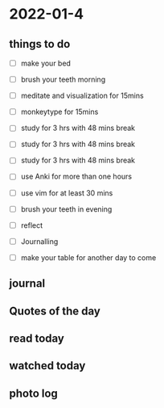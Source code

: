 # 2022-01-4

## things to do 

- [ ] make your bed
- [ ] brush your teeth morning
- [ ] meditate and visualization for 15mins
- [ ] monkeytype for 15mins


- [ ] study for 3 hrs with 48 mins break
- [ ] study for 3 hrs with 48 mins break
- [ ] study for 3 hrs with 48 mins break


- [ ] use Anki for more than one hours 
- [ ] use vim for at least 30 mins 


- [ ] brush your teeth in evening
- [ ] reflect
- [ ] Journalling
- [ ] make your table for another day to come 

## journal 

## Quotes of the day  

## read today 

## watched today 

## photo log



